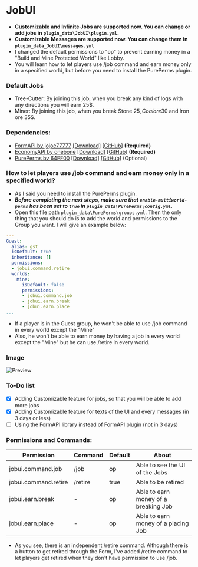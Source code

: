 # JobUI
* __Customizable and Infinite Jobs are supported now. You can change or add jobs in `plugin_data\JobUI\plugin.yml`.__
* __Customizable Messages are supported now. You can change them in `plugin_data_JobUI\messages.yml`__
* I changed the default permissions to "op" to prevent earning money in a "Build and Mine Protected World" like Lobby.
* You will learn how to let players use /job command and earn money only in a specified world, but before you need to install the PurePerms plugin.
### Default Jobs
* Tree-Cutter: By joining this job, when you break any kind of logs with any directions you will earn 25$.
* Miner: By joining this job, when you break Stone 25$, Coal ore 30$ and Iron ore 35$.
### Dependencies:
* [FormAPI by jojoe77777](https://poggit.pmmp.io/p/FormAPI/) [[Download]](https://poggit.pmmp.io/r/41263/FormAPI.phar) [[GitHub]](https://github.com/jojoe77777/FormAPI) __(Required)__
* [EconomyAPI by onebone](https://poggit.pmmp.io/p/EconomyAPI/) [[Download]](https://poggit.pmmp.io/r/34531/EconomyAPI.phar) [[GitHub]](https://github.com/poggit-orphanage/EconomyS/) __(Required)__
* [PurePerms by 64FF00](https://poggit.pmmp.io/p/PurePerms/) [[Download]](https://poggit.pmmp.io/r/70018/PurePerms.phar) [[GitHub]](https://github.com/poggit-orphanage/PurePerms) (Optional)
### How to let players use /job command and earn money only in a specified world?
* As I said you need to install the PurePerms plugin.
* __*Before completing the next steps, make sure that `enable-multiworld-perms` has been set to `true` in `plugin_data\PurePerms\config.yml`.*__
* Open this file path `plugin_data\PurePerms\groups.yml`. Then the only thing that you should do is to add the world and permissions to the Group you want. I will give an example below:
```yaml
---
Guest:
  alias: gst
  isDefault: true
  inheritance: []
  permissions:
  - jobui.command.retire
  worlds:
    Mine:
      isDefault: false
      permissions:
      - jobui.command.job
      - jobui.earn.break
      - jobui.earn.place
...
```
* If a player is in the Guest group, he won't be able to use /job command in every world except the "Mine"
* Also, he won't be able to earn money by having a job in every world except the "Mine" but he can use /retire in every world.
### Image
![Preview](https://www.mediafire.com/convkey/7ca9/muxd8cv9quuoo6vzg.jpg)
### To-Do list
* [X] Adding Customizable feature for jobs, so that you will be able to add more jobs
* [X] Adding Customizable feature for texts of the UI and every messages (in 3 days or less)
* [ ] Using the FormAPI library instead of FormAPI plugin (not in 3 days)
### Permissions and Commands:
Permission | Command | Default | About
---------- | ------- | ------- | -----
jobui.command.job | /job | op | Able to see the UI of the Jobs
jobui.command.retire | /retire | true | Able to be retired 
jobui.earn.break | - | op | Able to earn money of a breaking Job
jobui.earn.place | - | op | Able to earn money of a placing Job
* As you see, there is an independent /retire command. Although there is a button to get retired through the Form, I've added /retire command to let players get retired when they don't have permission to use /job.
